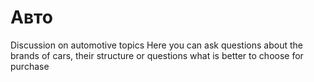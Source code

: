 # Авто
Discussion on automotive topics
Here you can ask questions about the brands of cars, their structure or questions what is better to choose for purchase

